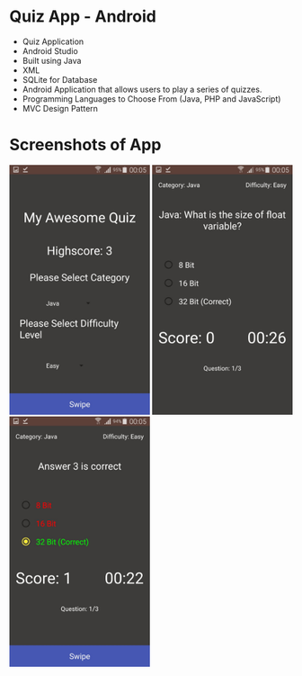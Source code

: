 # Quiz App - Android
- Quiz Application
- Android Studio
- Built using Java 
- XML
- SQLite for Database
- Android Application that allows users to play a series of quizzes.
- Programming Languages to Choose From (Java, PHP and JavaScript)
- MVC Design Pattern

# Screenshots of App
<img src="screenshots/image1.jpeg" width=250> <img src="screenshots/image2.jpeg" width=250> <img src="screenshots/image3.jpeg" width=250>
